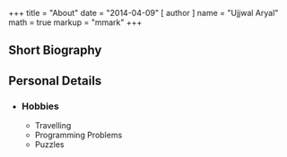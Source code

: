+++
title = "About"
date = "2014-04-09"
[ author ]
  name = "Ujjwal Aryal"
math = true
markup = "mmark"
+++

## Short Biography


## Personal Details


* ### Hobbies
    * Travelling
    * Programming Problems
    * Puzzles
